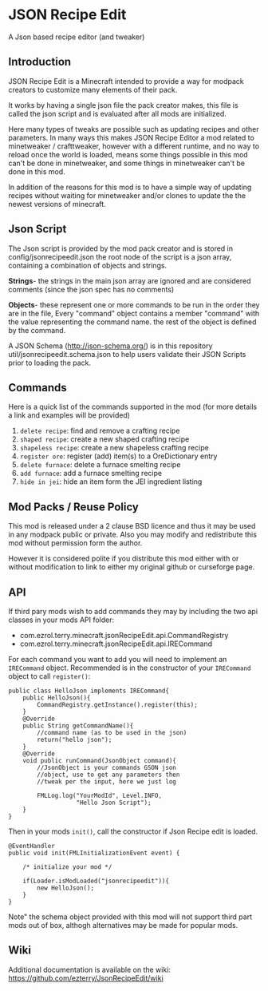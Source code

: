 # JSON Recipe Edit #
A Json based recipe editor (and tweaker)

## Introduction ##

JSON Recipe Edit is a Minecraft intended to provide
a way for modpack creators to customize many elements
of their pack.

It works by having a single json file the pack creator
makes, this file is called the json script and is
evaluated after all mods are initialized.

Here many types of tweaks are possible such as updating
recipes and other parameters.  In many ways this makes
JSON Recipe Editor a mod related to minetweaker / 
crafttweaker, however with a different runtime, and 
no way to reload once the world is loaded, means some
things possible in this mod can't be done in minetweaker,
and some things in minetweaker can't be done in this mod.

In addition of the reasons for this mod is to have a
simple way of updating recipes without waiting for
minetweaker and/or clones to update the the newest
versions of minecraft.

## Json Script ##

The Json script is provided by the mod pack creator and
is stored in config/jsonrecipeedit.json the root node
of the script is a json array, containing a combination of
objects and strings.

**Strings**- the strings in the main json array are ignored
and are considered comments (since the json spec has no
comments)

**Objects**- these represent one or more commands to be run
in the order they are in the file,  Every "command" object
contains a member "command" with the value representing the
command name.  the rest of the object is defined by the
command.

A JSON Schema (http://json-schema.org/) is in this
repository util/jsonrecipeedit.schema.json to help users
validate their JSON Scripts prior to loading the pack.

## Commands ##

Here is a quick list of the commands supported in the 
mod (for more details a link and examples will be
provided)

1. ``delete recipe``: find and remove a crafting recipe
1. ``shaped recipe``: create a new shaped crafting recipe
1. ``shapeless recipe``: create a new shapeless crafting
recipe
1. ``register ore``: register (add) item(s) to a OreDictionary entry
1. ``delete furnace``: delete a furnace smelting recipe
1. ``add furnace``: add a furnace smelting recipe
1. ``hide in jei``: hide an item form the JEI ingredient listing

## Mod Packs / Reuse Policy ##

This mod is released under a 2 clause BSD licence and thus
it may be used in any modpack public or private.  Also
you may modify and redistribute this mod without permission
form the author.

However it is considered polite if you distribute this mod
either with or without modification to link to either my
original github or curseforge page.

## API ##

If third pary mods wish to add commands they may by 
including the two api classes in your mods API folder:

+ com.ezrol.terry.minecraft.jsonRecipeEdit.api.CommandRegistry
+ com.ezrol.terry.minecraft.jsonRecipeEdit.api.IRECommand

For each command you want to add you will need to implement
an ``IRECommand`` object.  Recommended is in the constructor
of your ``IRECommand`` object to call ``register()``:

    public class HelloJson implements IRECommand{
        public HelloJson(){
            CommandRegistry.getInstance().register(this);
        }
        @Override
        public String getCommandName(){
            //command name (as to be used in the json)
            return("hello json");
        }
        @Override
        void public runCommand(JsonObject command){
            //JsonObject is your commands GSON json
            //object, use to get any parameters then
            //tweak per the input, here we just log
            
            FMLLog.log("YourModId", Level.INFO,
                       "Hello Json Script");
        }
    }
Then in your mods ``init()``, call the constructor if 
 Json Recipe edit is loaded.
 
    @EventHandler
    public void init(FMLInitializationEvent event) {
        
        /* initialize your mod */
        
        if(Loader.isModLoaded("jsonrecipeedit")){
            new HelloJson();
        }
    }
 
 Note" the schema object provided with this mod will not
 support third part mods out of box, althogh alternatives
 may be made for popular mods.
 
 ## Wiki ##
 
 Additional documentation is available on the wiki:
 https://github.com/ezterry/JsonRecipeEdit/wiki